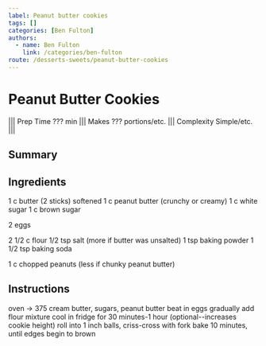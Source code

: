 ```yaml
---
label: Peanut butter cookies
tags: []
categories: [Ben Fulton]
authors:
  - name: Ben Fulton
    link: /categories/ben-fulton
route: /desserts-sweets/peanut-butter-cookies
---
```


# Peanut Butter Cookies
<!--- ![](/static/images/???.webp) --->

||| Prep Time
??? min
||| Makes
??? portions/etc.
||| Complexity
Simple/etc.
|||

## Summary

## Ingredients
1 c butter (2 sticks) softened
1 c peanut butter (crunchy or creamy)
1 c white sugar
1 c brown sugar

2 eggs

2 1/2 c flour
1/2 tsp salt (more if butter was unsalted)
1 tsp baking powder
1 1/2 tsp baking soda

1 c chopped peanuts (less if chunky peanut butter)

## Instructions
oven -> 375
cream butter, sugars, peanut butter
beat in eggs
gradually add flour mixture
cool in fridge for 30 minutes-1 hour (optional--increases cookie height)
roll into 1 inch balls, criss-cross with fork
bake 10 minutes, until edges begin to brown
